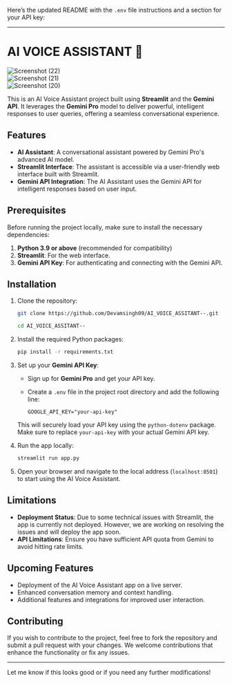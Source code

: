 Here’s the updated README with the `.env` file instructions and a section for your API key:

---

# AI VOICE ASSISTANT 🤖

![Screenshot (22)](https://github.com/user-attachments/assets/c96177d4-757d-4e59-be61-8e8b3aa3d05d)  
![Screenshot (21)](https://github.com/user-attachments/assets/cced6184-3810-4ffd-aa76-b84f855d9595)  
![Screenshot (20)](https://github.com/user-attachments/assets/e566c39f-7676-4cb8-858a-ff47d1323ef8)

This is an AI Voice Assistant project built using **Streamlit** and the **Gemini API**. It leverages the **Gemini Pro** model to deliver powerful, intelligent responses to user queries, offering a seamless conversational experience.

## Features

- **AI Assistant**: A conversational assistant powered by Gemini Pro's advanced AI model.
- **Streamlit Interface**: The assistant is accessible via a user-friendly web interface built with Streamlit.
- **Gemini API Integration**: The AI Assistant uses the Gemini API for intelligent responses based on user input.

## Prerequisites

Before running the project locally, make sure to install the necessary dependencies:

1. **Python 3.9 or above** (recommended for compatibility)
2. **Streamlit**: For the web interface.
3. **Gemini API Key**: For authenticating and connecting with the Gemini API.

## Installation

1. Clone the repository:

    ```bash
    git clone https://github.com/Devamsingh09/AI_VOICE_ASSITANT--.git

    cd AI_VOICE_ASSITANT--
    ```

2. Install the required Python packages:

    ```bash
    pip install -r requirements.txt
    ```

3. Set up your **Gemini API Key**:

   - Sign up for **Gemini Pro** and get your API key.
   - Create a `.env` file in the project root directory and add the following line:

     ```plaintext
     GOOGLE_API_KEY="your-api-key"
     ```

   This will securely load your API key using the `python-dotenv` package. Make sure to replace `your-api-key` with your actual Gemini API key.

4. Run the app locally:

    ```bash
    streamlit run app.py
    ```

5. Open your browser and navigate to the local address (`localhost:8501`) to start using the AI Voice Assistant.

## Limitations

- **Deployment Status**: Due to some technical issues with Streamlit, the app is currently not deployed. However, we are working on resolving the issues and will deploy the app soon.
- **API Limitations**: Ensure you have sufficient API quota from Gemini to avoid hitting rate limits.

## Upcoming Features

- Deployment of the AI Voice Assistant app on a live server.
- Enhanced conversation memory and context handling.
- Additional features and integrations for improved user interaction.

## Contributing

If you wish to contribute to the project, feel free to fork the repository and submit a pull request with your changes. We welcome contributions that enhance the functionality or fix any issues.

---

Let me know if this looks good or if you need any further modifications!
